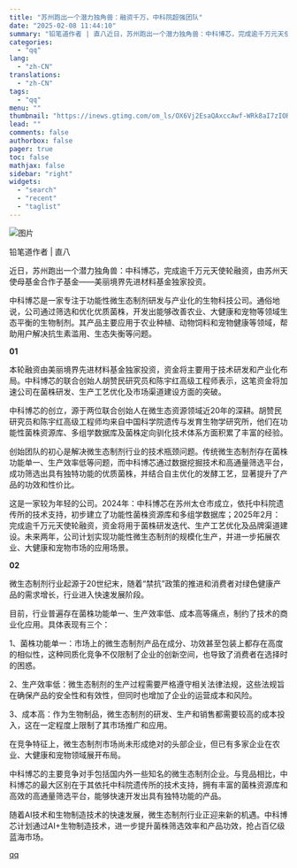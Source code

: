 ```yaml
---
title: "苏州跑出一个潜力独角兽：融资千万，中科院超强团队"
date: "2025-02-08 11:44:10"
summary: "铅笔道作者 | 直八近日，苏州跑出一个潜力独角兽：中科博芯，完成逾千万元天使轮融资，由苏州天使母基金..."
categories:
  - "qq"
lang:
  - "zh-CN"
translations:
  - "zh-CN"
tags:
  - "qq"
menu: ""
thumbnail: "https://inews.gtimg.com/om_ls/OX6Vj2EsaQAxccAwf-WRk8aI7zIORZeDpKk-5NOnu1VU4AA_640360/0"
lead: ""
comments: false
authorbox: false
pager: true
toc: false
mathjax: false
sidebar: "right"
widgets:
  - "search"
  - "recent"
  - "taglist"
---
```


![图片](https://inews.gtimg.com/om_bt/OY8VispOfft6QI_xSd5DWWkpSucwp5srz2Ces9wpDBtQYAA/641)

铅笔道作者 | 直八

近日，苏州跑出一个潜力独角兽：中科博芯，完成逾千万元天使轮融资，由苏州天使母基金合作子基金——美丽境界先进材料基金独家投资。

中科博芯是一家专注于功能性微生态制剂研发与产业化的生物科技公司。通俗地说，公司通过筛选和优化优质菌株，开发出能够改善农业、大健康和宠物等领域生态平衡的生物制剂。其产品主要应用于农业种植、动物饲料和宠物健康等领域，帮助用户解决抗生素滥用、生态失衡等问题。

**01**

本轮融资由美丽境界先进材料基金独家投资，资金将主要用于技术研发和产业化布局。中科博芯的联合创始人胡赞民研究员和陈宇红高级工程师表示，这笔资金将加速公司在菌株研发、生产工艺优化及市场渠道建设方面的突破。

中科博芯的创立，源于两位联合创始人在微生态资源领域近20年的深耕。胡赞民研究员和陈宇红高级工程师均来自中国科学院遗传与发育生物学研究所，他们在功能性菌株资源库、多组学数据库及菌株定向驯化技术体系方面积累了丰富的经验。

创始团队的初心是解决微生态制剂行业的技术瓶颈问题。传统微生态制剂存在菌株功能单一、生产效率低等问题，而中科博芯通过数据挖掘技术和高通量筛选平台，成功筛选出具有独特功能的优质菌株，并结合自主优化的发酵工艺，显著提升了产品的功效和性价比。

这是一家较为年轻的公司。2024年：中科博芯在苏州太仓市成立，依托中科院遗传所的技术支持，初步建立了功能性菌株资源库和多组学数据库；2025年2月：完成逾千万元天使轮融资，资金将用于菌株研发迭代、生产工艺优化及品牌渠道建设。未来两年，公司计划实现功能性微生态制剂的规模化生产，并进一步拓展农业、大健康和宠物市场的应用场景。

**02**

微生态制剂行业起源于20世纪末，随着“禁抗”政策的推进和消费者对绿色健康产品的需求增长，行业进入快速发展阶段。

目前，行业普遍存在菌株功能单一、生产效率低、成本高等痛点，制约了技术的商业化应用。具体表现有三个：

1、菌株功能单一：市场上的微生态制剂产品在成分、功效甚至包装上都存在高度的相似性，这种同质化竞争不仅限制了企业的创新空间，也导致了消费者在选择时的困惑。

2、生产效率低：微生态制剂的生产过程需要严格遵守相关法律法规，这些法规旨在确保产品的安全性和有效性，但同时也增加了企业的运营成本和风险。

3、成本高：作为生物制品，微生态制剂的研发、生产和销售都需要较高的成本投入，这在一定程度上限制了其市场推广和应用。

在竞争特征上，微生态制剂市场尚未形成绝对的头部企业，但已有多家企业在农业、大健康和宠物领域展开布局。

中科博芯的主要竞争对手包括国内外一些知名的微生态制剂企业。与竞品相比，中科博芯的最大区别在于其依托中科院遗传所的技术支持，拥有丰富的菌株资源库和高效的高通量筛选平台，能够快速开发出具有独特功能的产品。

随着AI技术和生物制造技术的快速发展，微生态制剂行业正迎来新的机遇。中科博芯计划通过AI+生物制造技术，进一步提升菌株筛选效率和产品功效，抢占百亿级蓝海市场。

[qq](https://new.qq.com/rain/a/20250208A03H1C00)
